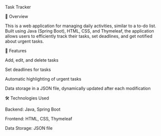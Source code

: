 Task Tracker

📌 Overview

This is a web application for managing daily activities, similar to a to-do list. Built using Java (Spring Boot), HTML, CSS, and Thymeleaf, the application allows users to efficiently track their tasks, set deadlines, and get notified about urgent tasks.

🚀 Features

Add, edit, and delete tasks

Set deadlines for tasks

Automatic highlighting of urgent tasks

Data storage in a JSON file, dynamically updated after each modification

🛠️ Technologies Used

Backend: Java, Spring Boot

Frontend: HTML, CSS, Thymeleaf

Data Storage: JSON file
